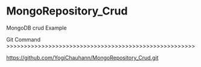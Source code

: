 # MongoRepository_Crud
MongoDB crud Example

Git Command >>>>>>>>>>>>>>>>>>>>>>>>>>>>>>>>>>>>>>>>>>>>>>>>>>>>>>

https://github.com/YogiChauhann/MongoRepository_Crud.git
